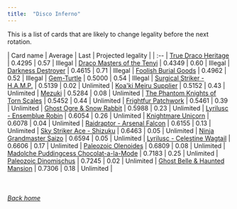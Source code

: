 ```yaml
---
title:  "Disco Inferno"
---
```


This is a list of cards that are likely to change legality before the next rotation.

| Card name | Average | Last | Projected legality |
| :-- |
[True Draco Heritage](https://db.ygoprodeck.com/card/?search=True%20Draco%20Heritage) | 0.4295 | 0.57 | Illegal |
[Draco Masters of the Tenyi](https://db.ygoprodeck.com/card/?search=Draco%20Masters%20of%20the%20Tenyi) | 0.4349 | 0.60 | Illegal |
[Darkness Destroyer](https://db.ygoprodeck.com/card/?search=Darkness%20Destroyer) | 0.4615 | 0.71 | Illegal |
[Foolish Burial Goods](https://db.ygoprodeck.com/card/?search=Foolish%20Burial%20Goods) | 0.4962 | 0.52 | Illegal |
[Gem-Turtle](https://db.ygoprodeck.com/card/?search=Gem-Turtle) | 0.5000 | 0.54 | Illegal |
[Surgical Striker - H.A.M.P.](https://db.ygoprodeck.com/card/?search=Surgical%20Striker%20-%20H.A.M.P.) | 0.5139 | 0.02 | Unlimited |
[Koa'ki Meiru Supplier](https://db.ygoprodeck.com/card/?search=Koa'ki%20Meiru%20Supplier) | 0.5152 | 0.43 | Unlimited |
[Mezuki](https://db.ygoprodeck.com/card/?search=Mezuki) | 0.5284 | 0.08 | Unlimited |
[The Phantom Knights of Torn Scales](https://db.ygoprodeck.com/card/?search=The%20Phantom%20Knights%20of%20Torn%20Scales) | 0.5452 | 0.44 | Unlimited |
[Frightfur Patchwork](https://db.ygoprodeck.com/card/?search=Frightfur%20Patchwork) | 0.5461 | 0.39 | Unlimited |
[Ghost Ogre & Snow Rabbit](https://db.ygoprodeck.com/card/?search=Ghost%20Ogre%20%26%20Snow%20Rabbit) | 0.5988 | 0.23 | Unlimited |
[Lyrilusc - Ensemblue Robin](https://db.ygoprodeck.com/card/?search=Lyrilusc%20-%20Ensemblue%20Robin) | 0.6054 | 0.26 | Unlimited |
[Knightmare Unicorn](https://db.ygoprodeck.com/card/?search=Knightmare%20Unicorn) | 0.6078 | 0.04 | Unlimited |
[Raidraptor - Arsenal Falcon](https://db.ygoprodeck.com/card/?search=Raidraptor%20-%20Arsenal%20Falcon) | 0.6155 | 0.13 | Unlimited |
[Sky Striker Ace - Shizuku](https://db.ygoprodeck.com/card/?search=Sky%20Striker%20Ace%20-%20Shizuku) | 0.6463 | 0.05 | Unlimited |
[Ninja Grandmaster Saizo](https://db.ygoprodeck.com/card/?search=Ninja%20Grandmaster%20Saizo) | 0.6594 | 0.05 | Unlimited |
[Lyrilusc - Celestine Wagtail](https://db.ygoprodeck.com/card/?search=Lyrilusc%20-%20Celestine%20Wagtail) | 0.6606 | 0.17 | Unlimited |
[Paleozoic Olenoides](https://db.ygoprodeck.com/card/?search=Paleozoic%20Olenoides) | 0.6809 | 0.08 | Unlimited |
[Madolche Puddingcess Chocolat-a-la-Mode](https://db.ygoprodeck.com/card/?search=Madolche%20Puddingcess%20Chocolat-a-la-Mode) | 0.7183 | 0.25 | Unlimited |
[Paleozoic Dinomischus](https://db.ygoprodeck.com/card/?search=Paleozoic%20Dinomischus) | 0.7245 | 0.02 | Unlimited |
[Ghost Belle & Haunted Mansion](https://db.ygoprodeck.com/card/?search=Ghost%20Belle%20%26%20Haunted%20Mansion) | 0.7306 | 0.18 | Unlimited |

<br>

###### [Back home](index)